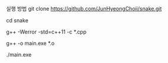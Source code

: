 실행 방법
git clone https://github.com/JunHyeongChoii/snake.git

cd snake

g++ -Werror -std=c++11 -c *.cpp

g++ -o main.exe *.o

./main.exe

